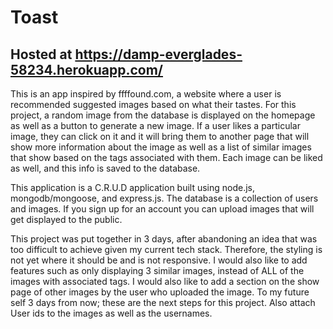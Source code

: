 # Toast

## Hosted at https://damp-everglades-58234.herokuapp.com/

This is an app inspired by ffffound.com, a website where a user is recommended suggested images based on what their tastes. For this project, a random image from the database is displayed on the homepage as well as a button to generate a new image. If a user likes a particular image, they can click on it and it will bring them to another page that will show more information about the image as well as a list of similar images that show based on the tags associated with them. Each image can be liked as well, and this info is saved to the database.

This application is a C.R.U.D application built using node.js, mongodb/mongoose, and express.js. The database is a collection of users and images. If you sign up for an account you can upload images that will get displayed to the public.

This project was put together in 3 days, after abandoning an idea that was too difficult to achieve given my current tech stack. Therefore, the styling is not yet where it should be and is not responsive. I would also like to add features such as only displaying 3 similar images, instead of ALL of the images with associated tags. I would also like to add a section on the show page of other images by the user who uploaded the image. To my future self 3 days from now; these are the next steps for this project. Also attach User ids to the images as well as the usernames. 